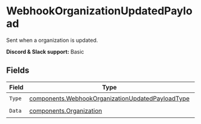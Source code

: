 # WebhookOrganizationUpdatedPayload

Sent when a organization is updated.

**Discord & Slack support:** Basic


## Fields

| Field                                                                                                                | Type                                                                                                                 | Required                                                                                                             | Description                                                                                                          |
| -------------------------------------------------------------------------------------------------------------------- | -------------------------------------------------------------------------------------------------------------------- | -------------------------------------------------------------------------------------------------------------------- | -------------------------------------------------------------------------------------------------------------------- |
| `Type`                                                                                                               | [components.WebhookOrganizationUpdatedPayloadType](../../models/components/webhookorganizationupdatedpayloadtype.md) | :heavy_check_mark:                                                                                                   | N/A                                                                                                                  |
| `Data`                                                                                                               | [components.Organization](../../models/components/organization.md)                                                   | :heavy_check_mark:                                                                                                   | N/A                                                                                                                  |